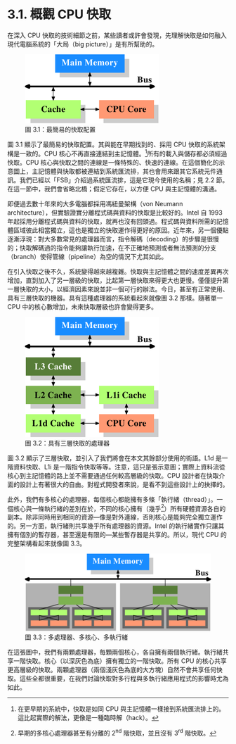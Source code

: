 # 3.1. 概觀 CPU 快取

在深入 CPU 快取的技術細節之前，某些讀者或許會發現，先理解快取是如何融入現代電腦系統的「大局（big picture）」是有所幫助的。

<figure>
  <img src="../assets/figure-3.1.png" alt="圖 3.1：最簡易的快取配置">
  <figcaption>圖 3.1：最簡易的快取配置</figcaption>
</figure>

圖 3.1 顯示了最簡易的快取配置。其與能在早期找到的、採用 CPU 快取的系統架構是一致的。CPU 核心不再直接連結到主記憶體。[^16]所有的載入與儲存都必須經過快取。CPU 核心與快取之間的連線是一條特殊的、快速的連線。在這個簡化的示意圖上，主記憶體與快取都被連結到系統匯流排，其也會用來跟其它系統元件通訊。我們已經以「FSB」介紹過系統匯流排，這是它現今使用的名稱；見 2.2 節。在這一節中，我們會省略北橋；假定它存在，以方便 CPU 與主記憶體的溝通。

即便過去數十年來的大多電腦都採用馮紐曼架構（von Neumann architecture），但實驗證實分離程式碼與資料的快取是比較好的。Intel 自 1993 年起採用分離程式碼與資料的快取，就再也沒有回頭過。程式碼與資料所需的記憶體區域彼此相當獨立，這也是獨立的快取運作得更好的原因。近年來，另一個優點逐漸浮現：對大多數常見的處理器而言，指令解碼（decoding）的步驟是很慢的；快取解碼過的指令能夠讓執行加速，在不正確地預測或者無法預測的分支（branch）使得管線（pipeline）為空的情況下尤其如此。

在引入快取之後不久，系統變得越來越複雜。快取與主記憶體之間的速度差異再次增加，直到加入了另一層級的快取，比起第一層快取來得更大也更慢。僅僅提升第一層快取的大小，以經濟因素來說並非一個可行的辦法。今日，甚至有正常使用、具有三層快取的機器。具有這種處理器的系統看起來就像圖 3.2 那樣。隨著單一 CPU 中的核心數增加，未來快取層級也許會變得更多。

<figure>
  <img src="../assets/figure-3.2.png" alt="圖 3.2：具有三層快取的處理器">
  <figcaption>圖 3.2：具有三層快取的處理器</figcaption>
</figure>

圖 3.2 顯示了三層快取，並引入了我們將會在本文其餘部分使用的術語。L1d 是一階資料快取、L1i 是一階指令快取等等。注意，這只是張示意圖；實際上資料流從核心到主記憶體的路上並不需要通過任何較高層級的快取。CPU 設計者在快取介面的設計上有著很大的自由。對程式開發者來說，是看不到這些設計上的抉擇的。

此外，我們有多核心的處理器，每個核心都能擁有多條「執行緒（thread）」。一個核心與一條執行緒的差別在於，不同的核心擁有（幾乎[^17]）所有硬體資源各自的副本。除非同時用到相同的資源––像是對外連線，否則核心是能夠完全獨立運作的。另一方面，執行緒則共享幾乎所有處理器的資源。Intel 的執行緒實作只讓其擁有個別的暫存器，甚至還是有限的––某些暫存器是共享的。所以，現代 CPU 的完整架構看起來就像圖 3.3。

<figure>
  <img src="../assets/figure-3.3.png" alt="圖 3.3：多處理器、多核心、多執行緒">
  <figcaption>圖 3.3：多處理器、多核心、多執行緒</figcaption>
</figure>

在這張圖中，我們有兩顆處理器，每顆兩個核心，各自擁有兩個執行緒。執行緒共享一階快取。核心（以深灰色為底）擁有獨立的一階快取。所有 CPU 的核心共享更高層級的快取。兩顆處理器（兩個淺灰色為底的大方塊）自然不會共享任何快取。這些全都很重要，在我們討論快取對多行程與多執行緒應用程式的影響時尤為如此。

[^16]: 在更早期的系統中，快取是如同 CPU 與主記憶體一樣接到系統匯流排上的。這比起實際的解法，更像是一種臨時解（hack）。

[^17]: 早期的多核心處理器甚至有分離的 2<sup>nd</sup> 階快取，並且沒有 3<sup>rd</sup> 階快取。

